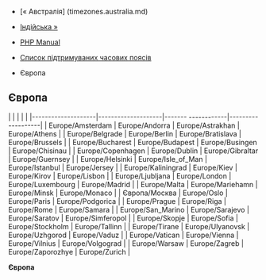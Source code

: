 - [« Австралія] (timezones.australia.md)
- [Індійська »](timezones.indian.md)

- [PHP Manual](index.md)
- [Список підтримуваних часових поясів](timezones.md)
- Європа

## Європа

| | | | |
|--------------------|--------------------|------- ------------|-------------------|
| Europe/Amsterdam | Europe/Andorra | Europe/Astrakhan | Europe/Athens |
| Europe/Belgrade | Europe/Berlin | Europe/Bratislava | Europe/Brussels |
| Europe/Bucharest | Europe/Budapest | Europe/Busingen | Europe/Chisinau |
| Europe/Copenhagen | Europe/Dublin | Europe/Gibraltar | Europe/Guernsey |
| Europe/Helsinki | Europe/Isle_of_Man | Europe/Istanbul | Europe/Jersey |
| Europe/Kaliningrad | Europe/Kiev | Europe/Kirov | Europe/Lisbon |
| Europe/Ljubljana | Europe/London | Europe/Luxembourg | Europe/Madrid |
| Europe/Malta | Europe/Mariehamn | Europe/Minsk | Europe/Monaco |
| Європа/Москва | Europe/Oslo | Europe/Paris | Europe/Podgorica |
| Europe/Prague | Europe/Riga | Europe/Rome | Europe/Samara |
| Europe/San_Marino | Europe/Sarajevo | Europe/Saratov | Europe/Simferopol |
| Europe/Skopje | Europe/Sofia | Europe/Stockholm | Europe/Tallinn |
| Europe/Tirane | Europe/Ulyanovsk | Europe/Uzhgorod | Europe/Vaduz |
| Europe/Vatican | Europe/Vienna | Europe/Vilnius | Europe/Volgograd |
| Europe/Warsaw | Europe/Zagreb | Europe/Zaporozhye | Europe/Zurich |

**Європа**
